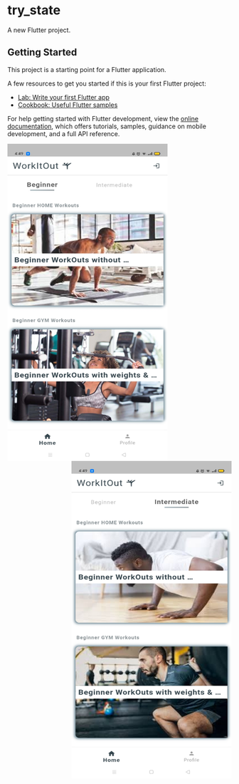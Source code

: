 # try_state

A new Flutter project.

## Getting Started

This project is a starting point for a Flutter application.

A few resources to get you started if this is your first Flutter project:

- [Lab: Write your first Flutter app](https://docs.flutter.dev/get-started/codelab)
- [Cookbook: Useful Flutter samples](https://docs.flutter.dev/cookbook)

For help getting started with Flutter development, view the
[online documentation](https://docs.flutter.dev/), which offers tutorials,
samples, guidance on mobile development, and a full API reference.

<span>
<img src="images/one.jpg" style="float: left;" width="360" height="712">
<img src="images/two.jpg" style="float: right;" width="360" height="712">
</span>